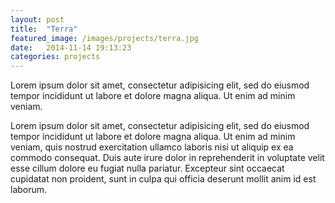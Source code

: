 ```yaml
---
layout: post
title:  "Terra"
featured_image: /images/projects/terra.jpg
date:   2014-11-14 19:13:23
categories: projects
---
```


Lorem ipsum dolor sit amet, consectetur adipisicing elit, sed do eiusmod tempor incididunt ut labore et dolore magna aliqua. Ut enim ad minim veniam.

Lorem ipsum dolor sit amet, consectetur adipisicing elit, sed do eiusmod tempor incididunt ut labore et dolore magna aliqua. Ut enim ad minim veniam, quis nostrud exercitation ullamco laboris nisi ut aliquip ex ea commodo consequat. Duis aute irure dolor in reprehenderit in voluptate velit esse cillum dolore eu fugiat nulla pariatur. Excepteur sint occaecat cupidatat non proident, sunt in culpa qui officia deserunt mollit anim id est laborum.

